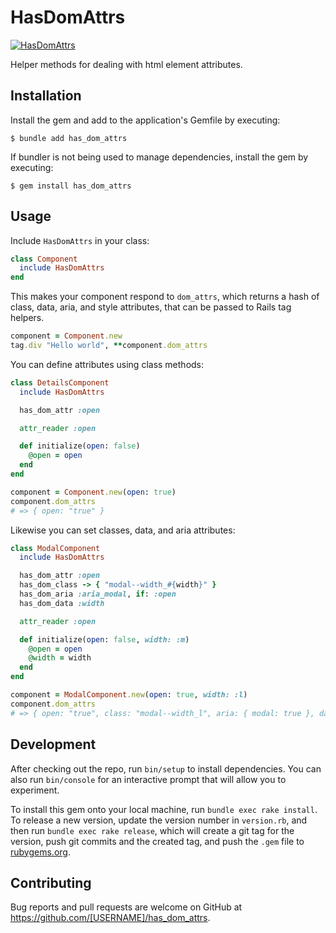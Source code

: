 # HasDomAttrs

[![HasDomAttrs](https://github.com/tomasc/has_dom_attrs/actions/workflows/ruby.yml/badge.svg)](https://github.com/tomasc/has_dom_attrs/actions/workflows/ruby.yml)

Helper methods for dealing with html element attributes.

## Installation

Install the gem and add to the application's Gemfile by executing:

    $ bundle add has_dom_attrs

If bundler is not being used to manage dependencies, install the gem by executing:

    $ gem install has_dom_attrs

## Usage

Include `HasDomAttrs` in your class:

```ruby
class Component
  include HasDomAttrs
end
```

This makes your component respond to `dom_attrs`, which returns a hash of class, data,
aria, and style attributes, that can be passed to Rails tag helpers.

```ruby
component = Component.new
tag.div "Hello world", **component.dom_attrs
```

You can define attributes using class methods:

```ruby
class DetailsComponent
  include HasDomAttrs

  has_dom_attr :open

  attr_reader :open

  def initialize(open: false)
    @open = open
  end
end
```

```ruby
component = Component.new(open: true)
component.dom_attrs
# => { open: "true" }
```

Likewise you can set classes, data, and aria attributes:

```ruby
class ModalComponent
  include HasDomAttrs

  has_dom_attr :open
  has_dom_class -> { "modal--width_#{width}" }
  has_dom_aria :aria_modal, if: :open
  has_dom_data :width

  attr_reader :open

  def initialize(open: false, width: :m)
    @open = open
    @width = width
  end
end
```

```ruby
component = ModalComponent.new(open: true, width: :l)
component.dom_attrs
# => { open: "true", class: "modal--width_l", aria: { modal: true }, data: { width: "l" } }
```

## Development

After checking out the repo, run `bin/setup` to install dependencies. You can also run `bin/console` for an interactive prompt that will allow you to experiment.

To install this gem onto your local machine, run `bundle exec rake install`. To release a new version, update the version number in `version.rb`, and then run `bundle exec rake release`, which will create a git tag for the version, push git commits and the created tag, and push the `.gem` file to [rubygems.org](https://rubygems.org).

## Contributing

Bug reports and pull requests are welcome on GitHub at https://github.com/[USERNAME]/has_dom_attrs.
